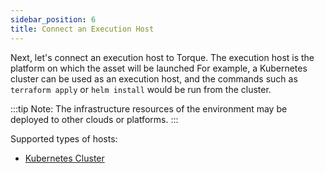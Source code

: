 ```yaml
---
sidebar_position: 6
title: Connect an Execution Host
---
```


Next, let's connect an execution host to Torque. The execution host is the platform on which the asset will be launched For example, a Kubernetes cluster can be used as an execution host, and the commands such as `terraform apply` or `helm install` would be run from the cluster.

:::tip Note:
The infrastructure resources of the environment may be deployed to other clouds or platforms.
:::

Supported types of hosts: 
- [Kubernetes Cluster](/getting-started/Connect%20a%20Kubernetes%20Cluster) 
